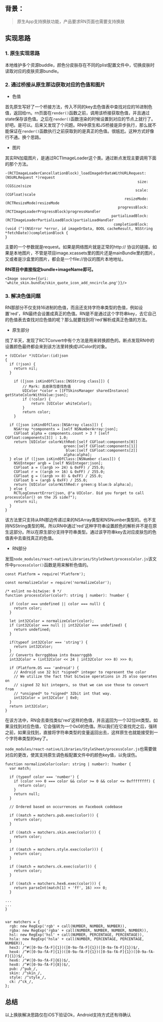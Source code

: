 ## 背景： 

> 原生App支持换肤功能，产品要求RN页面也需要支持换肤

## 实现思路

### 1. 原生实现思路

本地维护多个资源buddle，颜色分皮肤存在不同的plist配置文件中，切换皮肤时读取对应的皮肤资源bundle。

### 2. 通过桥接从原生那边获取对应的色值和图片

- 色值

首先原生写好了一个桥接方法，传入不同的key去色值表中查找对应的16进制色值，返回给rn。rn页面在`render()`函数之前，调用该桥接获取色值，并且通过state保存该色值。之后在`render()`函数渲染的时候设置到对应的节点上就行了。好吧。是可以。后来又发现了个问题。RN中原生和JS桥接是异步执行，那么就不能保证在`render()`函数执行之前获取到的是真正的色值。很尴尬。这种方式好像行不通。换个思路。

- 图片

其实RN加载图片，是通过RCTImageLoader这个类。通过断点发现主要调用下面的那个方法。
	
```
-(RCTImageLoaderCancellationBlock)_loadImageOrDataWithURLRequest:(NSURLRequest *)request
                                                             size:(CGSize)size
                                                            scale:(CGFloat)scale
                                                       resizeMode:(RCTResizeMode)resizeMode
                                                    progressBlock:(RCTImageLoaderProgressBlock)progressHandler
                                                 partialLoadBlock:(RCTImageLoaderPartialLoadBlock)partialLoadHandler
                                                  completionBlock:(void (^)(NSError *error, id imageOrData, BOOL cacheResult, NSString *fetchDate))completionBlock {
}
```


主要的一个参数就是request。如果是网络图片就是正常的http:// 协议的链接。如果是本地图片，不管是项目image.xcassets里的图片还是mainBundle里的图片，又或者是沙盒里的图片，都会是一个file://协议的图片本地地址。
	
**RN项目中直接指定bundle+imageName即可。**
	
```
<Image source={{uri: 'white_skin.bundle/skin_quote_icon_add_nncircle.png'}}/>
```

### 3. 解决色值问题

RN那部分不仅支持16进制的色值，而且还支持字符串类型的色值，例如设置'red'，RN最终会设置成真正的色值。RN是不是通过这个字符串key，去它自己的色值表去查找对应色值的呢？那么就要找到将‘red’解析成真正色值的方法。

- 原生部分

找了半天，发现了RCTConvert中有个方法是用来转换颜色的。断点发现RN中的设置颜色最终都会来到该方法里转换成UIColor的对象。
	
```
+ (UIColor *)UIColor:(id)json
{
  if (!json) {
    return nil;
  }
    
    if ([json isKindOfClass:[NSString class]]) {
        // Mark: 去皮肤包查找色值
        UIColor *color = [[FTSkinsManager sharedInstance] getStateColorWithValue:json];
        if (!color) {
            return [UIColor whiteColor];
        }
        return color;
    }
    
  if ([json isKindOfClass:[NSArray class]]) {
    NSArray *components = [self NSNumberArray:json];
    CGFloat alpha = components.count > 3 ? [self CGFloat:components[3]] : 1.0;
    return [UIColor colorWithRed:[self CGFloat:components[0]]
                           green:[self CGFloat:components[1]]
                            blue:[self CGFloat:components[2]]
                           alpha:alpha];
  } else if ([json isKindOfClass:[NSNumber class]]) {
    NSUInteger argb = [self NSUInteger:json];
    CGFloat a = ((argb >> 24) & 0xFF) / 255.0;
    CGFloat r = ((argb >> 16) & 0xFF) / 255.0;
    CGFloat g = ((argb >> 8) & 0xFF) / 255.0;
    CGFloat b = (argb & 0xFF) / 255.0;
    return [UIColor colorWithRed:r green:g blue:b alpha:a];
  } else {
    RCTLogConvertError(json, @"a UIColor. Did you forget to call processColor() on the JS side?");
    return nil;
  }
}
```

该方法里只支持从RN那边传递过来的NSArray类型和NSNumber类型的。也不支持NSString类型的啊。所以RN中通过'red'这种字符串设置颜色的解析并不是在原生这部分。所以在原生部分支持字符串类型。通过该字符串key去对应皮肤包的色值表中去查找真正的色值。

- RN部分

发现`node_modules/react-native/Libraries/StyleSheet/processColor.js`该文件中`processColor()`函数是用来解析色值的。
	
```
const Platform = require('Platform');

const normalizeColor = require('normalizeColor');

/* eslint no-bitwise: 0 */
function processColor(color?: string | number): ?number {

  if (color === undefined || color === null) {
    return color;
  }

  let int32Color = normalizeColor(color);
  if (int32Color === null || int32Color === undefined) {
    return undefined;
  }

  if(typeof int32Color === 'string') {
    return int32Color;
  }
  // Converts 0xrrggbbaa into 0xaarrggbb
  int32Color = (int32Color << 24 | int32Color >>> 8) >>> 0;

  if (Platform.OS === 'android') {
    // Android use 32 bit *signed* integer to represent the color
    // We utilize the fact that bitwise operations in JS also operates on
    // signed 32 bit integers, so that we can use those to convert from
    // *unsigned* to *signed* 32bit int that way.
    int32Color = int32Color | 0x0;
  }
  return int32Color;
}
```

在该方法中，RN会去查找类似'red'这样的色值，并且返回为一个32位int类型。如果没找到对应色值，它会强转为一个0x0的色值。所以我们在它查找完之后，强转之前，如果没找到，直接将字符串类型的变量返回出去，这样原生也就能接受到一个字符串类型的key了。

`node_modules/react-native/Libraries/StyleSheet/processColor.js`也需要做对应的更改，使其支持原生调色板配置文件中的颜色key值，以免误伤。

```
function normalizeColor(color: string | number): ?number {
  var match;

  if (typeof color === 'number') {
    if (color >>> 0 === color && color >= 0 && color <= 0xffffffff) {
      return color;
    }
    return null;
  }

  // Ordered based on occurrences on Facebook codebase

  if ((match = matchers.pub.exec(color))) {
    return color;
  }

  if ((match = matchers.skin.exec(color))) {
    return color;
  }

  if ((match = matchers.style.exec(color))) {
    return color;
  }

  if ((match = matchers.ck.exec(color))) {
    return color;
  }

  if ((match = matchers.hex6.exec(color))) {
    return parseInt(match[1] + 'ff', 16) >>> 0;
  }

...
...
}

```

```

var matchers = {
  rgb: new RegExp('rgb' + call(NUMBER, NUMBER, NUMBER)),
  rgba: new RegExp('rgba' + call(NUMBER, NUMBER, NUMBER, NUMBER)),
  hsl: new RegExp('hsl' + call(NUMBER, PERCENTAGE, PERCENTAGE)),
  hsla: new RegExp('hsla' + call(NUMBER, PERCENTAGE, PERCENTAGE, NUMBER)),
  hex3: /^#([0-9a-fA-F]{1})([0-9a-fA-F]{1})([0-9a-fA-F]{1})$/,
  hex4: /^#([0-9a-fA-F]{1})([0-9a-fA-F]{1})([0-9a-fA-F]{1})([0-9a-fA-F]{1})$/,
  hex6: /^#([0-9a-fA-F]{6})$/,
  hex8: /^#([0-9a-fA-F]{8})$/,
  pub: /^pub_/,
  skin: /^skin_/,
  style: /^style_/,
  ck: /^ck_/,
};
```

## 总结

以上换肤解决思路仅在iOS下验证Ok，Android支持方式还有待确认